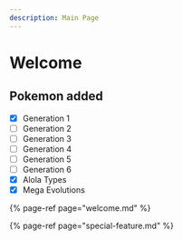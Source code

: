 ```yaml
---
description: Main Page
---
```


# Welcome

## Pokemon added

* [x] Generation 1
* [ ] Generation 2
* [ ] Generation 3
* [ ] Generation 4
* [ ] Generation 5
* [ ] Generation 6
* [x] Alola Types
* [x] Mega Evolutions

{% page-ref page="welcome.md" %}

{% page-ref page="special-feature.md" %}

